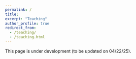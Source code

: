 ```yaml
---
permalink: /
title:
excerpt: "Teaching"
author_profile: true
redirect_from: 
  - /teaching/
  - /teaching.html
---
```


This page is under development (to be updated on 04/22/25).
